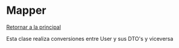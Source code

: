 # Mapper

[Retornar a la principal](../../README.md)

Esta clase realiza conversiones entre User y sus DTO's y viceversa
